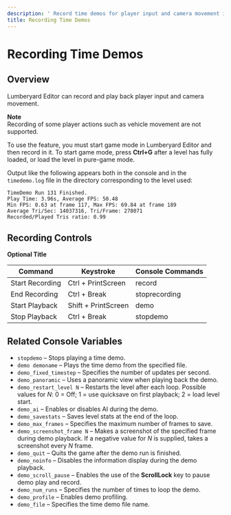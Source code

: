 ```yaml
---
description: ' Record time demos for player input and camera movement in &ALYlong;. '
title: Recording Time Demos
---
```

# Recording Time Demos<a name="recording-time-demos"></a>

## Overview<a name="recordingtimedemos-overview"></a>

Lumberyard Editor can record and play back player input and camera movement\.

**Note**  
Recording of some player actions such as vehicle movement are not supported\.

To use the feature, you must start game mode in Lumberyard Editor and then record in it\. To start game mode, press **Ctrl\+G** after a level has fully loaded, or load the level in pure\-game mode\.

Output like the following appears both in the console and in the `timedemo.log` file in the directory corresponding to the level used:

```
TimeDemo Run 131 Finished.
Play Time: 3.96s, Average FPS: 50.48
Min FPS: 0.63 at frame 117, Max FPS: 69.84 at frame 189
Average Tri/Sec: 14037316, Tri/Frame: 278071
Recorded/Played Tris ratio: 0.99
```

## Recording Controls<a name="recordingtimedemos-recordingcontrols"></a>


**Optional Title**  

| Command | Keystroke | Console Commands | 
| --- | --- | --- | 
| Start Recording | Ctrl \+ PrintScreen | record | 
| End Recording | Ctrl \+ Break | stoprecording | 
| Start Playback | Shift \+ PrintScreen | demo | 
| Stop Playback | Ctrl \+ Break | stopdemo | 

## Related Console Variables<a name="recordingtimedemos-relatedconsolevariables"></a>
+ `stopdemo` – Stops playing a time demo\.
+ `demo demoname` – Plays the time demo from the specified file\.
+ `demo_fixed_timestep` – Specifies the number of updates per second\.
+ `demo_panoramic` – Uses a panoramic view when playing back the demo\.
+ `demo_restart_level N` – Restarts the level after each loop\. Possible values for *N*: 0 = Off; 1 = use quicksave on first playback; 2 = load level start\.
+ `demo_ai` – Enables or disables AI during the demo\.
+ `demo_savestats` – Saves level stats at the end of the loop\.
+ `demo_max_frames` – Specifies the maximum number of frames to save\.
+ `demo_screenshot_frame N` – Makes a screenshot of the specified frame during demo playback\. If a negative value for *N* is supplied, takes a screenshot every *N* frame\.
+ `demo_quit` – Quits the game after the demo run is finished\.
+ `demo_noinfo` – Disables the information display during the demo playback\.
+ `demo_scroll_pause` – Enables the use of the **ScrollLock** key to pause demo play and record\.
+ `demo_num_runs` – Specifies the number of times to loop the demo\.
+ `demo_profile` – Enables demo profiling\.
+ `demo_file` – Specifies the time demo file name\.